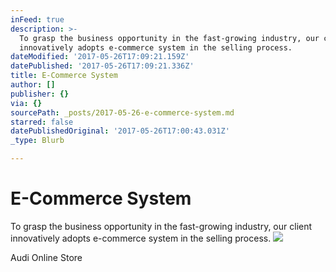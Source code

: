 ```yaml
---
inFeed: true
description: >-
  To grasp the business opportunity in the fast-growing industry, our client
  innovatively adopts e-commerce system in the selling process.
dateModified: '2017-05-26T17:09:21.159Z'
datePublished: '2017-05-26T17:09:21.336Z'
title: E-Commerce System
author: []
publisher: {}
via: {}
sourcePath: _posts/2017-05-26-e-commerce-system.md
starred: false
datePublishedOriginal: '2017-05-26T17:00:43.031Z'
_type: Blurb

---
```

# E-Commerce System

To grasp the business opportunity in the fast-growing industry, our client innovatively adopts e-commerce system in the selling process.
![](https://the-grid-user-content.s3-us-west-2.amazonaws.com/009e283d-5454-4c94-bffb-87045306d158.jpg)

<article style=""><p>Audi Online Store</p></article>